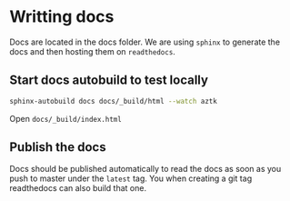 # Writting docs

Docs are located in the docs folder. We are using `sphinx` to generate the docs and then hosting them on `readthedocs`.

## Start docs autobuild to test locally
```bash
sphinx-autobuild docs docs/_build/html --watch aztk
```
Open `docs/_build/index.html`

## Publish the docs

Docs should be published automatically to read the docs as soon as you push to master under the `latest` tag.
You when creating a git tag readthedocs can also build that one.
